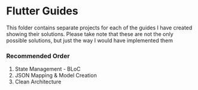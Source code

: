 # Flutter Guides
This folder contains separate projects for each of the guides I have created showing their solutions. Please take note that these are not the only possible solutions, but just the way I would have implemented them

### Recommended Order
1) State Management - BLoC
2) JSON Mapping & Model Creation
3) Clean Architecture
